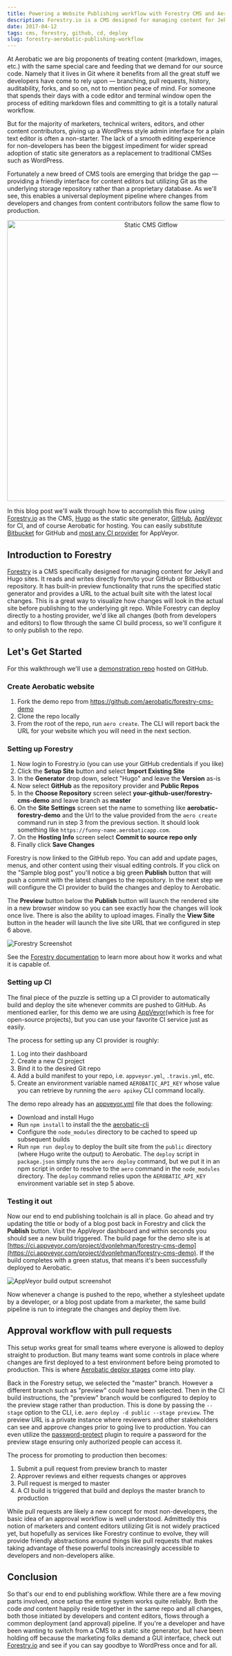 ```yaml
---
title: Powering a Website Publishing workflow with Forestry CMS and Aerobatic
description: Forestry.io is a CMS designed for managing content for Jekyll and Hugo sites. Here we demonstrate how to continuously deploy content updates to Aerobatic.
date: 2017-04-12
tags: cms, forestry, github, cd, deploy
slug: forestry-aerobatic-publishing-workflow
---
```


At Aerobatic we are big proponents of treating content (markdown, images, etc.) with the same special care and feeding that we demand for our source code. Namely that it lives in Git where it benefits from all the great stuff we developers have come to rely upon &mdash; branching, pull requests, history, auditability, forks, and so on, not to mention peace of mind. For someone that spends their days with a code editor and terminal window open the process of editing markdown files and committing to git is a totally natural workflow.

But for the majority of marketers, technical writers, editors, and other content contributors, giving up a WordPress style admin interface for a plain text editor is often a non-starter. The lack of a smooth editing experience for non-developers has been the biggest impediment for wider spread adoption of static site generators as a replacement to traditional CMSes such as WordPress.

Fortunately a new breed of CMS tools are emerging that bridge the gap &mdash; providing a friendly interface for content editors but utilizing Git as the underlying storage repository rather than a proprietary database. As we'll see, this enables a universal deployment pipeline where changes from developers and changes from content contributors follow the same flow to production.

<div style="text-align:center;"><img src="/img/static-cms-gitflow.png" alt="Static CMS Gitflow" style="width:650px; max-width:100%;" /></div>

In this blog post we'll walk through how to accomplish this flow using [Forestry.io](https://forestry.io/) as the CMS, [Hugo](https://gohugo.io) as the static site generator, [GitHub](https://github.com), [AppVeyor](https://www.appveyor.com) for CI, and of course Aerobatic for hosting. You can easily substitute [Bitbucket](https://bitbucket.org) for GitHub and [most any CI provider](https://www.slant.co/topics/799/~best-continuous-integration-tools) for AppVeyor.

## Introduction to Forestry

[Forestry](https://forestry.io) is a CMS specifically designed for managing content for Jekyll and Hugo sites. It reads and writes directly from/to your GitHub or Bitbucket repository. It has built-in preview functionality that runs the specified static generator and provides a URL to the actual built site with the latest local changes. This is a great way to visualize how changes will look in the actual site before publishing to the underlying git repo. While Forestry can deploy directly to a hosting provider, we'd like all changes (both from developers and editors) to flow through the same CI build process, so we'll configure it to only publish to the repo.

## Let's Get Started

For this walkthrough we'll use a [demonstration repo](https://github.com/aerobatic/forestry-cms-demo) hosted on GitHub.

### Create Aerobatic website

1. Fork the demo repo from https://github.com/aerobatic/forestry-cms-demo
2. Clone the repo locally
3. From the root of the repo, run `aero create`. The CLI will report back the URL for your website which you will need in the next section.

### Setting up Forestry

1. Now login to Forestry.io (you can use your GitHub credentials if you like)
2. Click the **Setup Site** button and select **Import Existing Site**
3. In the **Generator** drop down, select "Hugo" and leave the **Version** as-is
4. Now select **GitHub** as the repository provider and **Public Repos**
5. In the **Choose Repository** screen select **your-github-user/forestry-cms-demo** and leave branch as **master**
6. On the **Site Settings** screen set the name to something like **aerobatic-forestry-demo** and the Url to the value provided from the `aero create` command run in step 3 from the previous section. It should look something like `https://funny-name.aerobaticapp.com`.
7. On the **Hosting Info** screen select **Commit to source repo only**
8. Finally click **Save Changes**

Forestry is now linked to the GitHub repo. You can add and update pages, menus, and other content using their visual editing controls. If you click on the "Sample blog post" you'll notice a big green **Publish** button that will push a commit with the latest changes to the repository. In the next step we will configure the CI provider to build the changes and deploy to Aerobatic.

The **Preview** button below the **Publish** button will launch the rendered site in a new browser window so you can see exactly how the changes will look once live. There is also the ability to upload images. Finally the **View Site** button in the header will launch the live site URL that we configured in step 6 above.

![Forestry Screenshot](https://www.aerobatic.com/media/blog/forestry-hugo-screenshot.png)

See the [Forestry documentation](https://forestry.io/docs/) to learn more about how it works and what it is capable of. 

### Setting up CI

The final piece of the puzzle is setting up a CI provider to automatically build and deploy the site whenever commits are pushed to GitHub. As mentioned earlier, for this demo we are using [AppVeyor](https://www.appveyor.com)(which is free for open-source projects), but you can use your favorite CI service just as easily.

The process for setting up any CI provider is roughly:

1. Log into their dashboard
2. Create a new CI project
3. Bind it to the desired Git repo
4. Add a build manifest to your repo, i.e. `appveyor.yml`, `.travis.yml`, etc.
5. Create an environment variable named `AEROBATIC_API_KEY` whose value you can retrieve by running the `aero apikey` CLI command locally.

The demo repo already has an [appveyor.yml](https://github.com/aerobatic/forestry-cms-demo/blob/master/appveyor.yml) file that does the following:

* Download and install Hugo
* Run `npm install` to install the the [aerobatic-cli](https://www.npmjs.com/package/aerobatic-cli)
* Configure the `node_modules` directory to be cached to speed up subsequent builds
* Run `npm run deploy` to deploy the built site from the `public` directory (where Hugo write the output) to Aerobatic. The `deploy` script in `package.json` simply runs the `aero deploy` command, but we put it in an npm script in order to resolve to the `aero` command in the `node_modules` directory. The `deploy` command relies upon the `AEROBATIC_API_KEY` environment variable set in step 5 above.

### Testing it out

Now our end to end publishing toolchain is all in place. Go ahead and try updating the title or body of a blog post back in Forestry and click the **Publish** button. Visit the AppVeyor dashboard and within seconds you should see a new build triggered. The build page for the demo site is at [https://ci.appveyor.com/project/dvonlehman/forestry-cms-demo](https://ci.appveyor.com/project/dvonlehman/forestry-cms-demo). If the build completes with a green status, that means it's been successfully deployed to Aerobatic.

![AppVeyor build output screenshot](https://www.aerobatic.com/media/blog/appveyor-forestry-demo.png)

Now whenever a change is pushed to the repo, whether a stylesheet update by a developer, or a blog post update from a marketer, the same build pipeline is run to integrate the changes and deploy them live.

## Approval workflow with pull requests

This setup works great for small teams where everyone is allowed to deploy straight to production. But many teams want some controls in place where changes are first deployed to a test environment before being promoted to production. This is where [Aerobatic deploy stages](/docs/overview/#deploy-stages) come into play.

Back in the Forestry setup, we selected the "master" branch. However a different branch such as "preview" could have been selected. Then in the CI build instructions, the "preview" branch would be configured to deploy to the preview stage rather than production. This is done by passing the `--stage` option to the CLI, i.e. `aero deploy -d public --stage preview`. The preview URL is a private instance where reviewers and other stakeholders can see and approve changes prior to going live to production. You can even utilize the [password-protect](/docs/plugins/password-protect/) plugin to require a password for the preview stage ensuring only authorized people can access it.

The process for promoting to production then becomes:

1. Submit a pull request from preview branch to master
2. Approver reviews and either requests changes or approves
3. Pull request is merged to master
4. A CI build is triggered that build and deploys the master branch to production

While pull requests are likely a new concept for most non-developers, the basic idea of an approval workflow is well understood. Admittedly this notion of marketers and content editors utilizing Git is not widely practiced yet, but hopefully as services like Forestry continue to evolve, they will provide friendly abstractions around things like pull requests that makes taking advantage of these powerful tools increasingly accessible to developers and non-developers alike.

## Conclusion

So that's our end to end publishing workflow. While there are a few moving parts involved, once setup the entire system works quite reliably. Both the code *and* content happily reside together in the same repo and all changes, both those initiated by developers and content editors, flows through a common deployment (and approval) pipeline. If you're a developer and have been wanting to switch from a CMS to a static site generator, but have been holding off because the marketing folks demand a GUI interface, check out [Forestry.io](https://forestry.io) and see if you can say goodbye to WordPress once and for all.







